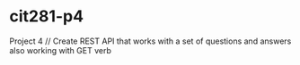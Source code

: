 # cit281-p4
Project 4 // Create REST API that works with a set of questions and answers also working with GET verb 
